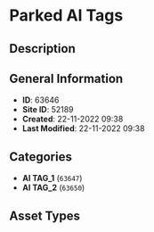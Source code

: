 # Parked AI Tags

## Description

## General Information
- **ID**: 63646
- **Site ID**: 52189
- **Created**: 22-11-2022 09:38
- **Last Modified**: 22-11-2022 09:38

## Categories
- **AI TAG_1** (`63647`)
- **AI TAG_2** (`63650`)
## Asset Types
